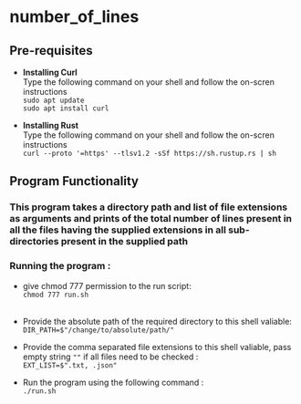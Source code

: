 # number_of_lines <br />

## Pre-requisites <br />

- **Installing Curl** <br />
Type the following command on your shell and follow the on-scren instructions <br />
```sudo apt update``` <br />
```sudo apt install curl``` <br />

- **Installing Rust** <br />
Type the following command on your shell and follow the on-scren instructions <br />
```curl --proto '=https' --tlsv1.2 -sSf https://sh.rustup.rs | sh``` <br />

## Program Functionality <br />
### This program takes a directory path and list of file extensions as arguments and prints of the total number of lines present in all the files having the supplied extensions in all sub-directories present in the supplied path <br /> 

### Running the program : <br />
- give chmod 777 permission to the run script: <br />
```chmod 777 run.sh``` <br /><br />

- Provide the absolute path of the required directory to this shell valiable: <br />
```DIR_PATH=$"/change/to/absolute/path/"```

- Provide the comma separated file extensions to this shell valiable, pass empty string ```""``` if all files need to be checked : <br />
```EXT_LIST=$".txt, .json"```

- Run the program using the following command : <br />
```./run.sh```
